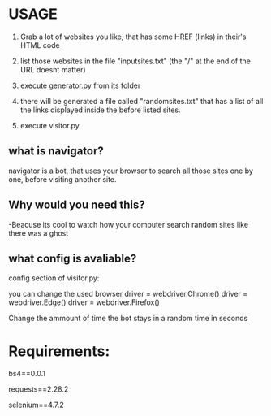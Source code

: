 # USAGE

1) Grab a lot of websites you like, that has some HREF (links) in their's HTML code

2) list those websites in the file "inputsites.txt" (the "/" at the end of the URL doesnt matter)

3) execute generator.py from its folder

4) there will be generated a file called "randomsites.txt" that has a list of all the links displayed inside the before listed sites.

5) execute visitor.py

## what is navigator?
navigator is a bot, that uses your browser to search all those sites one by one, before visiting another site.

## Why would you need this?
-Beacuse its cool to watch how your computer search random sites like there was a ghost

## what config is avaliable?

config section of visitor.py:

you can change the used browser
driver = webdriver.Chrome()
driver = webdriver.Edge()
driver = webdriver.Firefox()

Change the ammount of time the bot stays in a random time in seconds

# Requirements: 

bs4==0.0.1

requests==2.28.2

selenium==4.7.2

